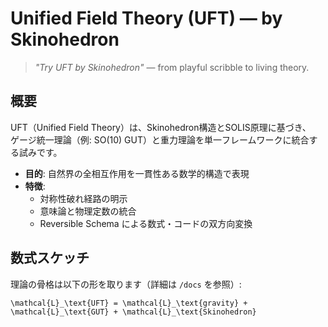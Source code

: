 # Unified Field Theory (UFT) — by Skinohedron

> _"Try UFT by Skinohedron"_ — from playful scribble to living theory.

## 概要
UFT（Unified Field Theory）は、Skinohedron構造とSOLIS原理に基づき、  
ゲージ統一理論（例: SO(10) GUT）と重力理論を単一フレームワークに統合する試みです。

- **目的**: 自然界の全相互作用を一貫性ある数学的構造で表現
- **特徴**:
  - 対称性破れ経路の明示
  - 意味論と物理定数の統合
  - Reversible Schema による数式・コードの双方向変換

## 数式スケッチ
理論の骨格は以下の形を取ります（詳細は `/docs` を参照）:

```blockmath
\mathcal{L}_\text{UFT} = \mathcal{L}_\text{gravity} + \mathcal{L}_\text{GUT} + \mathcal{L}_\text{Skinohedron}
